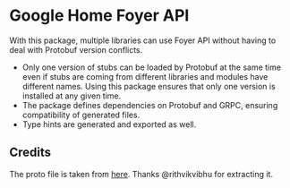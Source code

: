 # Google Home Foyer API

With this package, multiple libraries can use Foyer API without having to deal with Protobuf version conflicts.

- Only one version of stubs can be loaded by Protobuf at the same time even if stubs are coming from different libraries and modules have different names. Using this package ensures that only one version is installed at any given time.
- The package defines dependencies on Protobuf and GRPC, ensuring compatibility of generated files.
- Type hints are generated and exported as well.

## Credits

The proto file is taken from [here](https://github.com/rithvikvibhu/GHLocalApi/issues/39).
Thanks @rithvikvibhu for extracting it.
